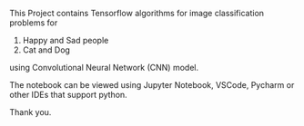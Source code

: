 This Project contains Tensorflow algorithms for image classification problems for

1. Happy and Sad people 
2. Cat and Dog 

using Convolutional Neural Network (CNN) model.

The notebook can be viewed using Jupyter Notebook, VSCode, Pycharm or other IDEs that support python.

Thank you.
